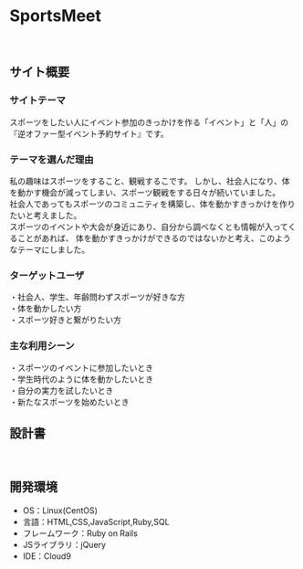 # SportsMeet
​
## サイト概要
### サイトテーマ
スポーツをしたい人にイベント参加のきっかけを作る「イベント」と「人」の『逆オファー型イベント予約サイト』です。
<!--何を『目的』とし、どのような『分類』なのかを簡潔に書く-->
### テーマを選んだ理由
私の趣味はスポーツをすること、観戦するこです。
しかし、社会人になり、体を動かす機会が減ってしまい、スポーツ観戦をする日々が続いていました。<br>
社会人であってもスポーツのコミュニティを構築し、体を動かすきっかけを作りたいと考えました。<br>
スポーツのイベントや大会が身近にあり、自分から調べなくとも情報が入ってくることがあれば、
体を動かすきっかけができるのではないかと考え、このようなテーマにしました。
<!--なぜこのようなテーマにしたかを説明する-->
### ターゲットユーザ
・社会人、学生、年齢問わずスポーツが好きな方<br>
・体を動かしたい方<br>
・スポーツ好きと繋がりたい方
<!--誰に使ってもらうかを具体的に記載する-->

### 主な利用シーン
・スポーツのイベントに参加したいとき<br>
・学生時代のように体を動かしたいとき<br>
・自分の実力を試したいとき<br>
・新たなスポーツを始めたいとき
<!--どのような時に使うのかの状況を記載すること-->

## 設計書
<!--テーマを設定・提出する時点では不要です-->
​
## 開発環境
- OS：Linux(CentOS)
- 言語：HTML,CSS,JavaScript,Ruby,SQL
- フレームワーク：Ruby on Rails
- JSライブラリ：jQuery
- IDE：Cloud9